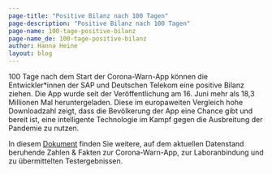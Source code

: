 ```yaml
---
page-title: "Positive Bilanz nach 100 Tagen"
page-description: "Positive Bilanz nach 100 Tagen"
page-name: 100-tage-positive-bilanz
page-name_de: 100-tage-positive-bilanz
author: Hanna Heine
layout: blog
---
```


100 Tage nach dem Start der Corona-Warn-App können die Entwickler*innen der SAP und Deutschen Telekom eine positive Bilanz ziehen. Die App wurde seit der Veröffentlichung am 16. Juni mehr als 18,3 Millionen Mal heruntergeladen. Diese im europaweiten Vergleich hohe Downloadzahl zeigt, dass die Bevölkerung der App eine Chance gibt und bereit ist, eine intelligente Technologie im Kampf gegen die Ausbreitung der Pandemie zu nutzen.

In diesem [Dokument](/assets/documents/2020-09-23-cwa-daten-fakten.pdf) finden Sie weitere, auf dem aktuellen Datenstand beruhende Zahlen & Fakten zur Corona-Warn-App, zur Laboranbindung und zu übermittelten Testergebnissen.

<!-- overview -->
